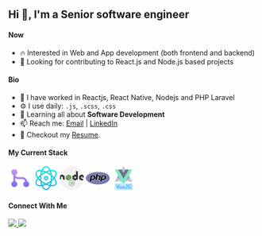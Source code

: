 ## Hi 👋, I'm a Senior software engineer

#### Now

- :fire: Interested in Web and App development (both frontend and backend)
- :calendar: Looking for contributing to React.js and Node.js based projects 

#### Bio

- 🏢 I have worked in Reactjs, React Native, Nodejs and PHP Laravel
- ⚙️ I use daily: `.js`, `.scss`, `.css`
- 🌱 Learning all about **Software Development**
- 📫 Reach me: [Email](mailto:zebaramzan@hotmail.com) | [LinkedIn](https://www.linkedin.com/in/zeba-ramzan)
- 📝 Checkout my [Resume](resume.pdf).

#### My Current Stack

<img height="48" src="img/git.png" alt="git"> <img height="48" src="img/physics.png" alt="react"> <img height="48" src="img/nodejs.png" alt="node"> <img height="48" src="img/php.png" alt="laravel"> <img height="48" src="img/brands.png" alt="vue">


#### Connect With Me

<p left="center">
<a href="https://www.linkedin.com/in/zeba-ramzan/">
  <img src="https://img.shields.io/badge/linkedin-%230077B5.svg?&style=for-the-badge&logo=linkedin&logoColor=white" height=25>
</a> 
<a href="https://www.facebook.com/xibbzz">
  <img src="https://img.shields.io/badge/Facebook-1877F2?style=for-the-badge&logo=facebook&logoColor=white" height=25>
</a>
</p>
